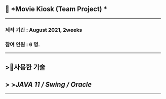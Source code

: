 ## 🎥 *Movie Kiosk (Team Project) *    
***
### 제작 기간 : August 2021, 2weeks
### 참여 인원 : 6 명.  
***
 ## >📌**사용한 기술**     
 ## > >_JAVA 11 / Swing / Oracle_
***


